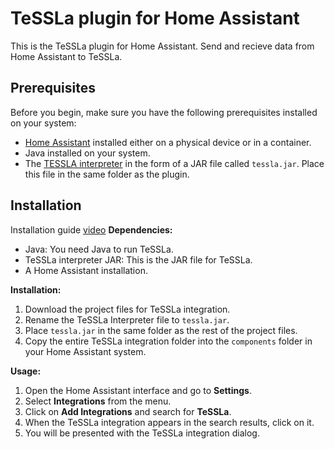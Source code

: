 # TeSSLa plugin for Home Assistant

This is the TeSSLa plugin for Home Assistant. Send and recieve data from Home Assistant to TeSSLa.

## Prerequisites

Before you begin, make sure you have the following prerequisites installed on your system:

- [Home Assistant](https://www.home-assistant.io/) installed either on a physical device or in a container.
- Java installed on your system.
- The [TESSLA interpreter](https://www.tessla.io/) in the form of a JAR file called `tessla.jar`. Place this file in the same folder as the plugin.

## Installation
Installation guide [video](https://www.youtube.com/watch?v=1OpX-t9qGQk&ab_channel=%C3%98rjan)
**Dependencies:**

- Java: You need Java to run TeSSLa.
- TeSSLa interpreter JAR: This is the JAR file for TeSSLa.
- A Home Assistant installation.

**Installation:**

1. Download the project files for TeSSLa integration.
2. Rename the TeSSLa Interpreter file to `tessla.jar`.
3. Place `tessla.jar` in the same folder as the rest of the project files.
4. Copy the entire TeSSLa integration folder into the `components` folder in your Home Assistant system.

**Usage:**

1. Open the Home Assistant interface and go to **Settings**.
2. Select **Integrations** from the menu.
3. Click on **Add Integrations** and search for **TeSSLa**.
4. When the TeSSLa integration appears in the search results, click on it.
5. You will be presented with the TeSSLa integration dialog.
